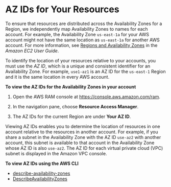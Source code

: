 # AZ IDs for Your Resources<a name="working-with-az-ids"></a>

To ensure that resources are distributed across the Availability Zones for a Region, we independently map Availability Zones to names for each account\. For example, the Availability Zone `us-east-1a` for your AWS account might not have the same location as `us-east-1a` for another AWS account\. For more information, see [Regions and Availability Zones](https://docs.aws.amazon.com/AWSEC2/latest/UserGuide/using-regions-availability-zones.html) in the *Amazon EC2 User Guide*\.

To identify the location of your resources relative to your accounts, you must use the *AZ ID*, which is a unique and consistent identifier for an Availability Zone\. For example, `use1-az1` is an AZ ID for the `us-east-1` Region and it is the same location in every AWS account\.

**To view the AZ IDs for the Availability Zones in your account**

1. Open the AWS RAM console at [https://console\.aws\.amazon\.com/ram](https://console.aws.amazon.com/ram/)\.

1. In the navigation pane, choose **Resource Access Manager**\.

1. The AZ IDs for the current Region are under **Your AZ ID**\.

Viewing AZ IDs enables you to determine the location of resources in one account relative to the resources in another account\. For example, if you share a subnet in the Availability Zone with the AZ ID `use-az2` with another account, this subnet is available to that account in the Availability Zone whose AZ ID is also `use-az2`\. The AZ ID for each virtual private cloud \(VPC\) subnet is displayed in the Amazon VPC console\.

**To view AZ IDs using the AWS CLI**
+ [describe\-availability\-zones](https://docs.aws.amazon.com/cli/latest/reference/ec2/describe-availability-zones.html)
+ [DescribeAvailabilityZones](https://docs.aws.amazon.com/AWSEC2/latest/APIReference/API_DescribeAvailabilityZones.html)
